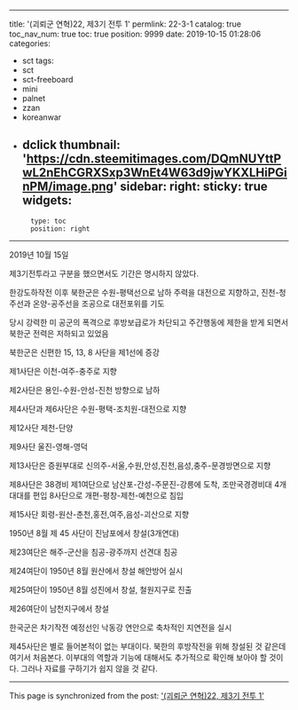 
---
title: '(괴뢰군 연혁)22, 제3기 전투 1'
permlink: 22-3-1
catalog: true
toc_nav_num: true
toc: true
position: 9999
date: 2019-10-15 01:28:06
categories:
- sct
tags:
- sct
- sct-freeboard
- mini
- palnet
- zzan
- koreanwar
- dclick
thumbnail: 'https://cdn.steemitimages.com/DQmNUYttPwL2nEhCGRXSxp3WnEt4W63d9jwYKXLHiPGinPM/image.png'
sidebar:
    right:
        sticky: true
widgets:
    -
        type: toc
        position: right
---


2019년 10월 15일

제3기전투라고 구분을 했으면서도 기간은 명시하지 않았다.

한강도하작전 이후 북한군은 수원-평택선으로 남하 주력을 대전으로 지향하고, 진천-청주선과 온양-공주선을 조공으로 대전포위를 기도

당시 강력한 미 공군의 폭격으로 후방보급로가 차단되고 주간행동에 제한을 받게 되면서 북한군 전력은 저하되고 있었음

북한군은 신편한 15, 13, 8 사단을 제1선에 증강

제1사단은 이천-여주-충주로 지향

제2사단은 용인-수원-안성-진천 방향으로 남하

제4사단과 제6사단은 수원-평택-조치원-대전으로 지향

제12사단 제천-단양

제9사단 울진-영해-영덕

제13사단은 증원부대로 신의주-서울,수원,안성,진천,음성,충주-문경방면으로 지향

제8사단은 38경비 제1여단으로 남산포-간성-주문진-강릉에 도착, 조만국경경비대 4개대대를 편입 8사단으로 개편-평창-제천-예천으로 침입

제15사단 회령-원산-춘천,홍전,여주,음성-괴산으로 지향

1950년 8월 제 45 사단이 진남포에서 창설(3개연대)

제23여단은 해주-군산을 침공-광주까지 선견대 침공

제24여단이 1950년 8월 원산에서 창설 해안방어 실시

제25여단이 1950년 8월 성진에서 창설, 철원지구로 진출

제26여단이 남천지구에서 창설

한국군은 차기작전 예정선인 낙동강 연안으로 축차적인 지연전을 실시

제45사단은 별로 들어본적이 없는 부대이다. 북한의 후방작전을 위해 창설된 것 같은데 여기서 처음본다. 이부대의 역할과 기능에 대해서도 추가적으로 확인해 보아야 할 것이다. 그러나 자료를 구하기가 쉽지 않을 것 같다.

- - -

This page is synchronized from the post: ['(괴뢰군 연혁)22, 제3기 전투 1'](https://steemit.com/@wisdomandjustice/22-3-1)
